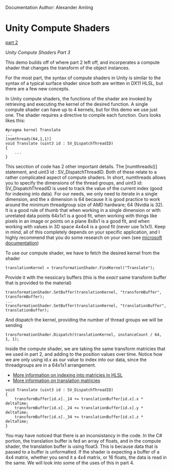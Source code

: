 Documentation Author: Alexander Amling

# Unity Compute Shaders

[part 2](https://github.com/IGME-RIT/unity-indirect-instanced-rendering)

*Unity Compute Shaders Part 3*

This demo builds off of where part 2 left off, and incorperates a compute shader that changes the transform of the object instances.

For the most part, the syntax of compute shaders in Unity is similar to the syntax of a typical surface shader since both are written in DX11 HLSL, but there are a few new concepts.

In Unity compute shaders, the functions of the shader are invoked by retrieving and executing the kernel of the desired function. A single compute shader can have up to 4 kernels, but for this demo we use just one. The shader requires a directive to compile each function. Ours looks likes this:
```
#pragma kernel Translate
...
[numthreads(64,1,1)]
void Translate (uint3 id : SV_DispatchThreadID)
{
	...
}
```
This secction of code has 2 other important details. The [numthreads()] statement, and uint3 id : SV_DispatchThreadID. Both of these relate to a rather complicated aspect of compute shaders. In short, numthreads allows you to specify the dimensions of the thread groups, and uint3 id: SV_DispatchThreadID is used to track the value of the current index (good for indexing into data). For our needs, we only need to iterate in a single dimension, and the x dimension is 64 because it is good practice to work around the minimum threadgroup size of AMD hardware; 64 (Nvidia is 32). It is a good rule of thumb that when working in a single dimension or with unrelated data points 64x1x1 is a good fit, when working with things like pixels in an image or points on a plane 8x8x1 is a good fit, and when working with values in 3D space 4x4x4 is a good fit (never use 1x1x1). Keep in mind, all of this completely depends on your specific application, and I highly recommend that you do some research on your own (see [microsoft documentation](https://docs.microsoft.com/en-us/windows/win32/direct3dhlsl/sm5-attributes-numthreads))

To use our compute shader, we have to fetch the desired kernel from the shader
```
translationKernel = transformationShader.FindKernel("Translate");
```
Provide it with the nessicary buffers (this is the *exact* same transform buffer that is provided to the material)
```
transformationShader.SetBuffer(translationKernel, "transformBuffer", transformBuffer);
...
transformationShader.SetBuffer(translationKernel, "translationBuffer", translationBuffer);
```
And dispatch the kernel, providing the number of thread groups we will be sending
```
transformationShader.Dispatch(translationKernel, instanceCount / 64, 1, 1);
```
Inside the compute shader, we are taking the same transform matricies that we used in part 2, and adding to the position values over time. Notice how we are only using id.x as our value to index into our data, since the threadgroups are in a 64x1x1 arrangement.
	
	
- [More information on indexing into matricies in HLSL](https://docs.microsoft.com/en-us/windows/win32/direct3dhlsl/dx-graphics-hlsl-per-component-math#the-matrix-type) 
- [More information on translation matricies](https://www.brainvoyager.com/bv/doc/UsersGuide/CoordsAndTransforms/SpatialTransformationMatrices.html)
```
void Translate (uint3 id : SV_DispatchThreadID)
{
	transformBuffer[id.x]._14 += translationBuffer[id.x].x * deltaTime;
	transformBuffer[id.x]._24 += translationBuffer[id.x].y * deltaTime;
	transformBuffer[id.x]._34 += translationBuffer[id.x].z * deltaTime;
}
```
You may have noticed that there is an inconsistancy in the code. In the C# portion, the translation buffer is fed an array of floats, and in the compute shader, the translation buffer is using float3. This is because data that is passed to a buffer is unformatted. If the shader is expecting a buffer of a 4x4 matrix, whether you send it a 4x4 matrix, or 16 floats, the data is read in the same. We will look into some of the uses of this in part 4.
